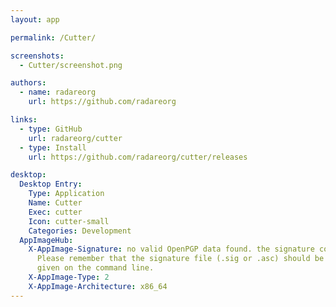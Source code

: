 ```yaml
---
layout: app

permalink: /Cutter/

screenshots:
  - Cutter/screenshot.png

authors:
  - name: radareorg
    url: https://github.com/radareorg

links:
  - type: GitHub
    url: radareorg/cutter
  - type: Install
    url: https://github.com/radareorg/cutter/releases

desktop:
  Desktop Entry:
    Type: Application
    Name: Cutter
    Exec: cutter
    Icon: cutter-small
    Categories: Development
  AppImageHub:
    X-AppImage-Signature: no valid OpenPGP data found. the signature could not be verified.
      Please remember that the signature file (.sig or .asc) should be the first file
      given on the command line.
    X-AppImage-Type: 2
    X-AppImage-Architecture: x86_64
---
```

